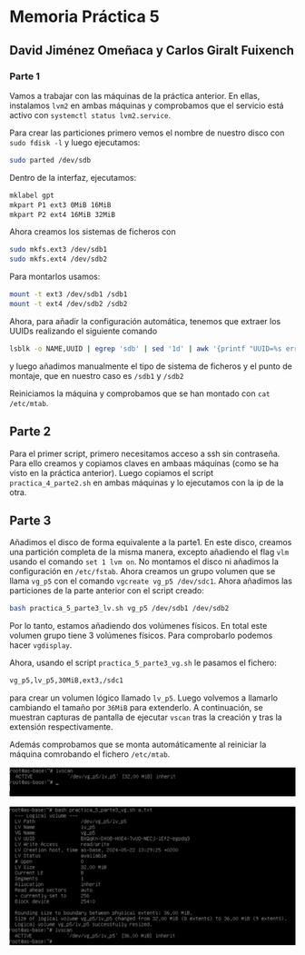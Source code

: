 # Memoria Práctica 5
## David Jiménez Omeñaca y Carlos Giralt Fuixench

### Parte 1

Vamos a trabajar con las máquinas de la práctica anterior. En ellas, instalamos `lvm2` en ambas máquinas y comprobamos que el servicio está activo con `systemctl status lvm2.service`.

Para crear las particiones primero vemos el nombre de nuestro disco con `sudo fdisk -l` y luego ejecutamos:
```bash
sudo parted /dev/sdb
```
Dentro de la interfaz, ejecutamos:
```bash
mklabel gpt
mkpart P1 ext3 0MiB 16MiB
mkpart P2 ext4 16MiB 32MiB
```
Ahora creamos los sistemas de ficheros con
```bash
sudo mkfs.ext3 /dev/sdb1
sudo mkfs.ext4 /dev/sdb2
```
Para montarlos usamos:
```bash
mount -t ext3 /dev/sdb1 /sdb1 
mount -t ext4 /dev/sdb2 /sdb2 
```
Ahora, para añadir la configuración automática, tenemos que extraer los UUIDs realizando el siguiente comando
```bash
lsblk -o NAME,UUID | egrep 'sdb' | sed '1d' | awk '{printf "UUID=%s errors=remount-ro 0 2\n",$2}' >> /etc/fstab
```
y luego añadimos manualmente el tipo de sistema de ficheros y el punto de montaje, que en nuestro caso es `/sdb1` y `/sdb2`

Reiniciamos la máquina y comprobamos que se han montado con `cat /etc/mtab`.

## Parte 2

Para el primer script, primero necesitamos acceso a ssh sin contraseña. Para ello creamos y copiamos claves en ambaas máquinas (como se ha visto en la práctica anterior). Luego copiamos el script `practica_4_parte2.sh` en ambas máquinas y lo ejecutamos con la ip de la otra.

## Parte 3

Añadimos el disco de forma equivalente a la parte1. En este disco, creamos una partición completa de la misma manera, excepto añadiendo el flag `vlm` usando el comando `set 1 lvm on`.
No montamos el disco ni añadimos la configuración en `/etc/fstab`. Ahora creamos un grupo volumen que se llama `vg_p5` con el comando `vgcreate vg_p5 /dev/sdc1`. Ahora añadimos las particiones de la parte anterior con el script creado:
```bash
bash practica_5_parte3_lv.sh vg_p5 /dev/sdb1 /dev/sdb2
```
Por lo tanto, estamos añadiendo dos volúmenes físicos. En total este volumen grupo tiene 3 volúmenes físicos. Para comprobarlo podemos hacer `vgdisplay`.

Ahora, usando el script `practica_5_parte3_vg.sh` le pasamos el fichero:

```bash
vg_p5,lv_p5,30MiB,ext3,/sdc1
```

para crear un volumen lógico llamado `lv_p5`. Luego volvemos a llamarlo cambiando el tamaño por `36MiB` para extenderlo. A continuación, se muestran capturas de pantalla de ejecutar `vscan` tras la creación y tras la extensión respectivamente. 

Además comprobamos que se monta automáticamente al reiniciar la máquina comrobando el fichero `/etc/mtab`.


![p1](capt3.png)


![p2](capt4.png)


